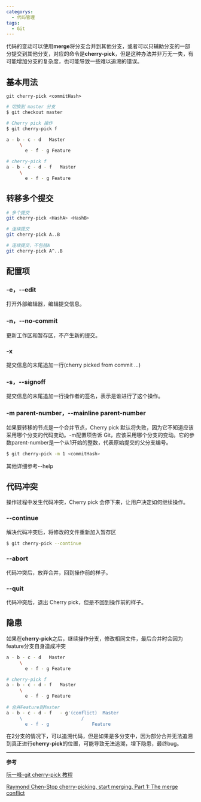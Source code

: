 ```yaml
---
categorys:
  - 代码管理
tags:	
  - Git
---
```


代码的变动可以使用**merge**将分支合并到其他分支，或者可以只辅助分支的一部分提交到其他分支，对应的命令是**cherry-pick**，但是这种办法并非万无一失，有可能增加分支的复杂度，也可能导致一些难以追溯的错误。

## 基本用法

```
git cherry-pick <commitHash>
```

```bash
# 切换到 master 分支
$ git checkout master

# Cherry pick 操作
$ git cherry-pick f
```

```bash
a - b - c - d   Master
     \
       e - f - g Feature

# cherry-pick f
a - b - c - d - f   Master
     \
       e - f - g Feature
```

## 转移多个提交

```bash
# 多个提交
git cherry-pick <HashA> <HashB>

# 连续提交
git cherry-pick A..B 

# 连续提交，不包括A
git cherry-pick A^..B 
```

## 配置项

### -e，--edit

打开外部编辑器，编辑提交信息。

### -n，--no-commit

更新工作区和暂存区，不产生新的提交。

### -x

提交信息的末尾追加一行(cherry picked from commit ...)

### -s，--signoff

提交信息的末尾追加一行操作者的签名，表示是谁进行了这个操作。

### -m parent-number，--mainline parent-number

如果要转移的节点是一个合并节点，Cherry pick 默认将失败，因为它不知道应该采用哪个分支的代码变动。-m配置项告诉 Git，应该采用哪个分支的变动。它的参数parent-number是一个从1开始的整数，代表原始提交的父分支编号。

```bash
$ git cherry-pick -m 1 <commitHash>
```

其他详细参考--help

## 代码冲突

操作过程中发生代码冲突，Cherry pick 会停下来，让用户决定如何继续操作。

### --continue

解决代码冲突后，将修改的文件重新加入暂存区

```bash
$ git cherry-pick --continue
```

### --abort

代码冲突后，放弃合并，回到操作前的样子。

### --quit

代码冲突后，退出 Cherry pick，但是不回到操作前的样子。

## 隐患

如果在**cherry-pick**之后，继续操作分支，修改相同文件，最后合并时会因为feature分支自身造成冲突

```bash
a - b - c - d   Master
     \
       e - f - g Feature

# cherry-pick f
a - b - c - d - f   Master
     \
       e - f - g Feature
       
# 合并Feature到Master
a - b - c - d - f	- g'(conflict)	Master
     \						/
       e - f - g 				Feature
```

在2分支的情况下，可以追溯代码，但是如果是多分支中，因为部分合并无法追溯到真正进行**cherry-pick**的位置，可能导致无法追溯，埋下隐患，最终bug。

------

**参考**

[阮一峰-git cherry-pick 教程](http://www.ruanyifeng.com/blog/2020/04/git-cherry-pick.html)

[Raymond Chen-Stop cherry-picking, start merging, Part 1: The merge conflict](https://devblogs.microsoft.com/oldnewthing/20180312-00/?p=98215)